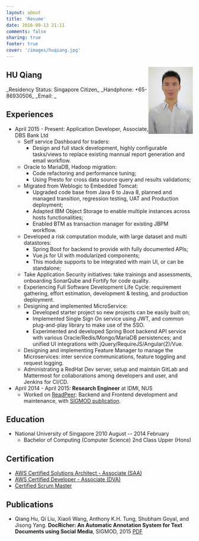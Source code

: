 ```yaml
---
layout: about
title: 'Resume'
date: 2016-09-13 21:11
comments: false
sharing: true
footer: true
cover: '/images/huqiang.jpg'
---
```


## HU Qiang

<img src="/assets/img/huqiang.jpg" title="Profile picture of Qiang Hu" alt="This is Hu Qiang's profile picture in resume'" width="120" style="margin-top:-52px; float:right">
_Residency Status: Singapore Citizen_
_Handphone: +65-86930506_  
_Email: <mailto:me@qiang.hu>_

## Experiences

- April 2015 - Present: Application Developer, Associate, DBS Bank Ltd
  - Self service Dashboard for traders:
    - Design and full stack development, highly configurable tasks/views to replace existing mannual report generation and email workflow.
  - Oracle to MariaDB, Hadoop migration:
    - Code refactoring and performance tuning;
    - Using Presto for cross data source query and results validations;
  - Migrated from Weblogic to Embedded Tomcat:
    - Upgraded code base from Java 6 to Java 8, planned and managed transition, regression testing, UAT and Production deployment;
    - Adapted IBM Object Storage to enable multiple instances across hosts functionalities;
    - Enabled BTM as transaction manager for existing JBPM workflow.
  - Developed a risk computation module, with large dataset and multi datastores:
    - Spring Boot for backend to provide with fully documented APIs;
    - Vue.js for UI with modularized components;
    - This module supports to be integrated with main UI, or can be standalone;
  - Take Application Security initiatives: take trainings and assessments, onboarding SonarQube and Fortify for code quality.
  - Experiencing Full Software Development Life Cycle: requirement gathering, effort estimation, development & testing, and production deployment.
  - Designing and implemented MicroService:
    - Developed starter project so new projects can be easily built on;
    - Implemented Single Sign On service using JWT, and common plug-and-play library to make use of the SSO.
    - Experimented and developed Spring Boot backend API service with various Oracle/Redis/Mongo/MariaDB persistences; and unified UI integrations with jQuery/RequireJS/Angular(2)/Vue.
  - Designing and implementing Feature Manager to manage the Microservices: inter service communications, feature toggling and request logging.
  - Administrating a RedHat Dev server, setup and maintain GitLab and Mattermost for collaborations among developers and user, and Jenkins for CI/CD.
- April 2014 - April 2015: **Research Engineer** at IDMI, NUS
  - Worked on [ReadPeer](http://readpeer.com): Backend and Frontend development and maintenance, with [SIGMOD publication](docricher.pdf).

## Education

- National University of Singapore 2010 August -- 2014 February
  - Bachelor of Computing (Computer Science) 2nd Class Upper (Hons)

## Certification

- [AWS Certified Solutions Architect - Associate (SAA)](https://www.certmetrics.com/amazon/public/badge.aspx?i=1&t=c&d=2017-10-23&ci=AWS00330872)
- [AWS Certified Developer - Associate (DVA)](https://www.certmetrics.com/amazon/public/badge.aspx?i=2&t=c&d=2019-02-26&ci=AWS00330872)
- [Certified Scrum Master](CSM_Certificate.pdf)

## Publications

- Qiang Hu, Qi Liu, Xiaoli Wang, Anthony K.H. Tung, Shubham Goyal, and Jisong Yang. **DocRicher: An Automatic Annotation System for Text Documents using Social Media**, SIGMOD, 2015 [PDF](docricher.pdf)
